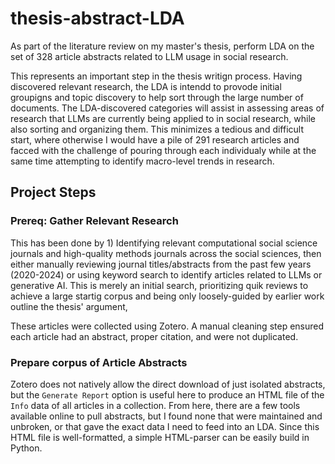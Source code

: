 # thesis-abstract-LDA

As part of the literature review on my master's thesis, perform LDA on the set of 328 article abstracts related to LLM usage in social research.

This represents an important step in the thesis writign process. Having discovered relevant research, the LDA is intendd to provode initial groupigns and topic discovery to help sort through the large number of documents. The LDA-discovered categories will assist in assessing areas of research that LLMs are currently being applied to in social research, while also sorting and organizing them. This minimizes a tedious and difficult start, where otherwise I would have a pile of 291 research articles and facced with the challenge of pouring through each individualy while at the same time attempting to identify macro-level trends in research.

## Project Steps

### Prereq: Gather Relevant Research

This has been done by 1) Identifying relevant computational social science journals and high-quality methods journals across the social sciences, then either manually reviewing journal titles/abstracts from the past few years (2020-2024) or using keyword search to identify articles related to LLMs or generative AI. This is merely an initial search, prioritizing quik reviews to achieve a large startig corpus and being only loosely-guided by earlier work outline the thesis' argument, 

These articles were collected using Zotero. A manual cleaning step ensured each article had an abstract, proper citation, and were not duplicated.

### Prepare corpus of Article Abstracts

Zotero does not natively allow the direct download of just isolated abstracts, but the `Generate Report` option is useful here to produce an HTML file of the `Info` data of all articles in a collection. From here, there are a few tools available online to pull abstracts, but I found none that were maintained and unbroken, or that gave the exact data I need to feed into an LDA. Since this HTML file is well-formatted, a simple HTML-parser can be easily build in Python.
